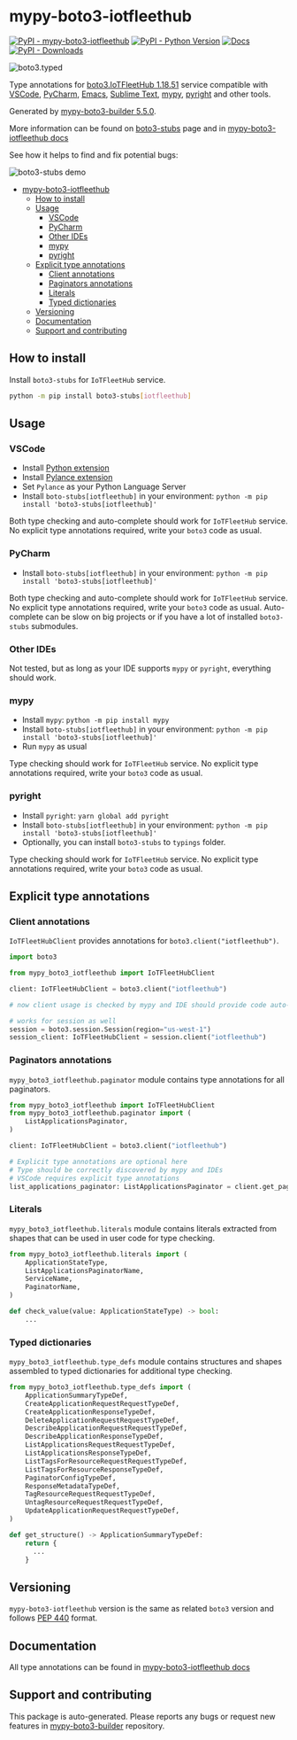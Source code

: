 <a id="mypy-boto3-iotfleethub"></a>

# mypy-boto3-iotfleethub

[![PyPI - mypy-boto3-iotfleethub](https://img.shields.io/pypi/v/mypy-boto3-iotfleethub.svg?color=blue)](https://pypi.org/project/mypy-boto3-iotfleethub)
[![PyPI - Python Version](https://img.shields.io/pypi/pyversions/mypy-boto3-iotfleethub.svg?color=blue)](https://pypi.org/project/mypy-boto3-iotfleethub)
[![Docs](https://img.shields.io/readthedocs/mypy-boto3-builder.svg?color=blue)](https://mypy-boto3-builder.readthedocs.io/)
[![PyPI - Downloads](https://img.shields.io/pypi/dw/mypy-boto3-iotfleethub?color=blue)](https://pypistats.org/packages/mypy-boto3-iotfleethub)

![boto3.typed](https://github.com/vemel/mypy_boto3_builder/raw/master/logo.png)

Type annotations for
[boto3.IoTFleetHub 1.18.51](https://boto3.amazonaws.com/v1/documentation/api/1.18.51/reference/services/iotfleethub.html#IoTFleetHub)
service compatible with [VSCode](https://code.visualstudio.com/),
[PyCharm](https://www.jetbrains.com/pycharm/),
[Emacs](https://www.gnu.org/software/emacs/),
[Sublime Text](https://www.sublimetext.com/),
[mypy](https://github.com/python/mypy),
[pyright](https://github.com/microsoft/pyright) and other tools.

Generated by
[mypy-boto3-builder 5.5.0](https://github.com/vemel/mypy_boto3_builder).

More information can be found on
[boto3-stubs](https://pypi.org/project/boto3-stubs/) page and in
[mypy-boto3-iotfleethub docs](https://vemel.github.io/boto3_stubs_docs/mypy_boto3_iotfleethub/)

See how it helps to find and fix potential bugs:

![boto3-stubs demo](https://github.com/vemel/mypy_boto3_builder/raw/master/demo.gif)

- [mypy-boto3-iotfleethub](#mypy-boto3-iotfleethub)
  - [How to install](#how-to-install)
  - [Usage](#usage)
    - [VSCode](#vscode)
    - [PyCharm](#pycharm)
    - [Other IDEs](#other-ides)
    - [mypy](#mypy)
    - [pyright](#pyright)
  - [Explicit type annotations](#explicit-type-annotations)
    - [Client annotations](#client-annotations)
    - [Paginators annotations](#paginators-annotations)
    - [Literals](#literals)
    - [Typed dictionaries](#typed-dictionaries)
  - [Versioning](#versioning)
  - [Documentation](#documentation)
  - [Support and contributing](#support-and-contributing)

<a id="how-to-install"></a>

## How to install

Install `boto3-stubs` for `IoTFleetHub` service.

```bash
python -m pip install boto3-stubs[iotfleethub]
```

<a id="usage"></a>

## Usage

<a id="vscode"></a>

### VSCode

- Install
  [Python extension](https://marketplace.visualstudio.com/items?itemName=ms-python.python)
- Install
  [Pylance extension](https://marketplace.visualstudio.com/items?itemName=ms-python.vscode-pylance)
- Set `Pylance` as your Python Language Server
- Install `boto-stubs[iotfleethub]` in your environment:
  `python -m pip install 'boto3-stubs[iotfleethub]'`

Both type checking and auto-complete should work for `IoTFleetHub` service. No
explicit type annotations required, write your `boto3` code as usual.

<a id="pycharm"></a>

### PyCharm

- Install `boto-stubs[iotfleethub]` in your environment:
  `python -m pip install 'boto3-stubs[iotfleethub]'`

Both type checking and auto-complete should work for `IoTFleetHub` service. No
explicit type annotations required, write your `boto3` code as usual.
Auto-complete can be slow on big projects or if you have a lot of installed
`boto3-stubs` submodules.

<a id="other-ides"></a>

### Other IDEs

Not tested, but as long as your IDE supports `mypy` or `pyright`, everything
should work.

<a id="mypy"></a>

### mypy

- Install `mypy`: `python -m pip install mypy`
- Install `boto-stubs[iotfleethub]` in your environment:
  `python -m pip install 'boto3-stubs[iotfleethub]'`
- Run `mypy` as usual

Type checking should work for `IoTFleetHub` service. No explicit type
annotations required, write your `boto3` code as usual.

<a id="pyright"></a>

### pyright

- Install `pyright`: `yarn global add pyright`
- Install `boto-stubs[iotfleethub]` in your environment:
  `python -m pip install 'boto3-stubs[iotfleethub]'`
- Optionally, you can install `boto3-stubs` to `typings` folder.

Type checking should work for `IoTFleetHub` service. No explicit type
annotations required, write your `boto3` code as usual.

<a id="explicit-type-annotations"></a>

## Explicit type annotations

<a id="client-annotations"></a>

### Client annotations

`IoTFleetHubClient` provides annotations for `boto3.client("iotfleethub")`.

```python
import boto3

from mypy_boto3_iotfleethub import IoTFleetHubClient

client: IoTFleetHubClient = boto3.client("iotfleethub")

# now client usage is checked by mypy and IDE should provide code auto-complete

# works for session as well
session = boto3.session.Session(region="us-west-1")
session_client: IoTFleetHubClient = session.client("iotfleethub")
```

<a id="paginators-annotations"></a>

### Paginators annotations

`mypy_boto3_iotfleethub.paginator` module contains type annotations for all
paginators.

```python
from mypy_boto3_iotfleethub import IoTFleetHubClient
from mypy_boto3_iotfleethub.paginator import (
    ListApplicationsPaginator,
)

client: IoTFleetHubClient = boto3.client("iotfleethub")

# Explicit type annotations are optional here
# Type should be correctly discovered by mypy and IDEs
# VSCode requires explicit type annotations
list_applications_paginator: ListApplicationsPaginator = client.get_paginator("list_applications")
```

<a id="literals"></a>

### Literals

`mypy_boto3_iotfleethub.literals` module contains literals extracted from
shapes that can be used in user code for type checking.

```python
from mypy_boto3_iotfleethub.literals import (
    ApplicationStateType,
    ListApplicationsPaginatorName,
    ServiceName,
    PaginatorName,
)

def check_value(value: ApplicationStateType) -> bool:
    ...
```

<a id="typed-dictionaries"></a>

### Typed dictionaries

`mypy_boto3_iotfleethub.type_defs` module contains structures and shapes
assembled to typed dictionaries for additional type checking.

```python
from mypy_boto3_iotfleethub.type_defs import (
    ApplicationSummaryTypeDef,
    CreateApplicationRequestRequestTypeDef,
    CreateApplicationResponseTypeDef,
    DeleteApplicationRequestRequestTypeDef,
    DescribeApplicationRequestRequestTypeDef,
    DescribeApplicationResponseTypeDef,
    ListApplicationsRequestRequestTypeDef,
    ListApplicationsResponseTypeDef,
    ListTagsForResourceRequestRequestTypeDef,
    ListTagsForResourceResponseTypeDef,
    PaginatorConfigTypeDef,
    ResponseMetadataTypeDef,
    TagResourceRequestRequestTypeDef,
    UntagResourceRequestRequestTypeDef,
    UpdateApplicationRequestRequestTypeDef,
)

def get_structure() -> ApplicationSummaryTypeDef:
    return {
      ...
    }
```

<a id="versioning"></a>

## Versioning

`mypy-boto3-iotfleethub` version is the same as related `boto3` version and
follows [PEP 440](https://www.python.org/dev/peps/pep-0440/) format.

<a id="documentation"></a>

## Documentation

All type annotations can be found in
[mypy-boto3-iotfleethub docs](https://vemel.github.io/boto3_stubs_docs/mypy_boto3_iotfleethub/)

<a id="support-and-contributing"></a>

## Support and contributing

This package is auto-generated. Please reports any bugs or request new features
in [mypy-boto3-builder](https://github.com/vemel/mypy_boto3_builder/issues/)
repository.
